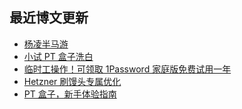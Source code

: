 ## 最近博文更新
<!-- BLOG-POST-LIST:START -->
- [杨凌半马游](https://www.shifeiti.com/blog/2023-04-09/)
- [小试 PT 盒子洗白](https://www.shifeiti.com/blog/2023-02-03/)
- [临时工操作！可领取 1Password 家庭版免费试用一年](https://www.shifeiti.com/blog/2023-02-01/)
- [Hetzner 刷馒头专属优化](https://www.shifeiti.com/blog/2023-01-12/)
- [PT 盒子，新手体验指南](https://www.shifeiti.com/blog/2022-12-22/)
<!-- BLOG-POST-LIST:END -->